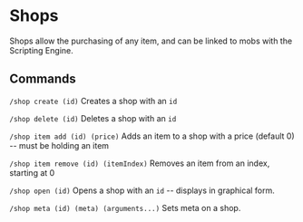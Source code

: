 # Shops

Shops allow the purchasing of any item, and can be linked to mobs with the Scripting Engine.

## Commands

`/shop create (id)` Creates a shop with an `id`

`/shop delete (id)` Deletes a shop with an `id`

`/shop item add (id) (price)` Adds an item to a shop with a price (default 0) -- must be holding an item

`/shop item remove (id) (itemIndex)` Removes an item from an index, starting at 0

`/shop open (id)` Opens a shop with an `id` -- displays in graphical form.

`/shop meta (id) (meta) (arguments...)` Sets meta on a shop.